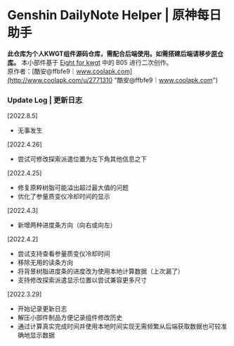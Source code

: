 # Genshin DailyNote Helper | 原神每日助手
**此仓库为个人KWGT组件源码仓库，需配合后端使用。如需搭建后端请移步[原仓库](https://github.com/Haocen2004/genshin-dailynote-helper "原仓库")。**
本小部件基于 [Eight for kwgt](https://coolapk.com/apk/com.kustom.eightpack "Eight for kwgt") 中的 B05 进行二次创作。  
原作者：[酷安@ffbfe9｜www.coolapk.com](http://www.coolapk.com/u/2771310 "酷安@ffbfe9｜www.coolapk.com")
### Update Log | 更新日志

[2022.8.5]
- 无事发生

[2022.4.26]
- 尝试可修改探索派遣位置为左下角其他信息之下

[2022.4.25]
- 修复原粹树脂可能溢出超过最大值的问题
- 优化了参量质变仪冷却时间的显示

[2022.4.3]
- 新增两种进度条方向（向右或向左）

[2022.4.2]
- 尝试支持查看参量质变仪冷却时间
- 移除无用的读条方向
- 将背景树脂进度条的进度改为使用本地计算数据（上次漏了）
- 支持修改探索派遣显示位置以尝试兼容更多尺寸

[2022.3.29]
- 开始记录更新日志
- 解压小部件制品方便记录组件修改历史
- 通过计算真实完成时间并使用本地时间实现无需频繁从后端获取数据也可较准确地显示数据
